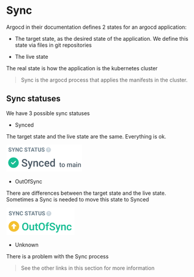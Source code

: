 # Sync

Argocd in their documentation defines 2 states for an argocd application:

- The target state, as the desired state of the application.
We define this state via files in git repositories

- The live state

The real state is how the application is the kubernetes cluster

> Sync is the argocd process that applies the manifests in the cluster.

## Sync statuses

We have 3 possible sync statuses

- Synced

The target state and the live state are the same. Everything is ok.

![alt text](../img/synced.png)

- OutOfSync

There are differences between the target state and the live state. Sometimes a Sync is needed to move this state to Synced

![alt text](../img/outofsync.png)

- Unknown

There is a problem with the Sync process

> See the other links in this section for more information
